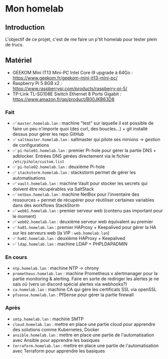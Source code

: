 # Mon homelab

## Introduction

L'objectif de ce projet, c'est de me faire un p'tit homelab pour tester plein de trucs.

## Matériel

- GEEKOM Mini IT13 Mini-PC Intel Core i9 upgrade à 64Go : https://www.geekom.fr/geekom-mini-it13-mini-pc/
- Raspberry Pi 5 8GB x2 : https://www.raspberrypi.com/products/raspberry-pi-5/
- TP-Link TL-SG108E Switch Ethernet 8 Ports Gigabit : https://www.amazon.fr/gp/product/B00JKB63D8

### Fait

- ✅ `master.homelab.lan` : machine "test" sur laquelle il est possible de faire un peu n'importe quoi (des curl, des boucles...) + git installé dessus pour gérer les repo GitHub
- ✅ `saltmaster.homelab.lan` : saltmaster qui pilote ses minions → gestion de configurations
- ✅ `pi-hole01.homelab.lan` : premier Pi-hole pour gérer la partie DNS + adblocker. Entrées DNS gérées directement via le fichier `/etc/pihole/custom.list`
- ✅ `pi-hole02.homelab.lan` : deuxième Pi-hole
- ✅ `stackstorm.homelab.lan` :  stackstorm permet de gérer les automatisations
- ✅ `vault.homelab.lan` : machine Vault pour stocker les secrets qui doivent être récupérables via SaltStack
- ✅ `netbox.homelab.lan` : machine NetBox pour l'inventaire des ressources + permet de récupérer pour réutiliser certaines variables dans des workflows StackStorm 
- ✅ `web01.homelab.lan` : premier serveur web (contenu pas important pour le moment)
- ✅ `web02.homelab.lan` : deuxième serveur web équivalent au premier
- ✅ `ha01.homelab.lan` : premier HAProxy + Keepalived pour gérer la HA sur les serveurs web (la VIP : `web.homelab.lan`)
- ✅ `ha02.homelab.lan` : deuxième HAProxy + Keepalived
- ✅ `ldap.homelab.lan` : machine LDAP + PHPLDAPADMIN

### En cours

- `ntp.homelab.lan` : machine NTP → chrony
- `prometheus.homelab.lan` : machine Prometheus x alertmanager pour la partie monitoring & alerting. Faire en sorte de rediriger les alertes je ne sais où (vers un discord spécial alertes via webhooks?)
- `ca.homelab.lan` : machine CA qui gère les certificats SSL via openSSL
- `pfsense.homelab.lan` : PfSense pour gérer la partie firewall

### Après

- `smtp.homelab.lan` : machine SMTP
- `cloud.homelab.lan` : mettre en place une partie cloud pour apprendre des solutions comme Kubernetes, Docker
- `ansible.homelab.lan` : mettre en place une partie de l'automatisation avec Ansible pour apprendre les basiques
- `terraform.homelab.lan` : mettre en place une partie de l'automatisation avec Terraform pour apprendre les basiques
